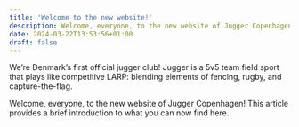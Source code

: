 ```yaml
---
title: 'Welcome to the new website!'
description: Welcome, everyone, to the new website of Jugger Copenhagen! This article provides a brief introduction to what you can now find here.
date: 2024-03-22T13:53:56+01:00
draft: false
---
```


We’re Denmark’s first official jugger club! Jugger is a 5v5 team field sport that plays like competitive LARP: blending elements of fencing, rugby, and capture-the-flag.

Welcome, everyone, to the new website of Jugger Copenhagen! This article provides a brief introduction to what you can now find here.
